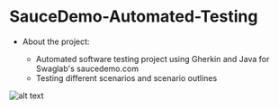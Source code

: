 # SauceDemo-Automated-Testing
* About the project:

  - Automated software testing project using Gherkin and Java for Swaglab's saucedemo.com  
  - Testing different scenarios and scenario outlines


![alt text](https://training.saucelabs.com/codelabs/Module1-APITesting/img/7a07026dbbaa84d4.png)
